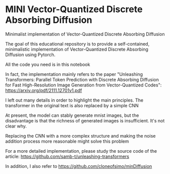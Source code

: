 # MINI Vector-Quantized Discrete Absorbing Diffusion
Minimalist implementation of Vector-Quantized Discrete Absorbing Diffusion

The goal of this educational repository is to provide a self-contained, minimalistic implementation of Vector-Quantized Discrete Absorbing Diffusion using Pytorch.

All the code you need is in this notebook

In fact, the implementation mainly refers to the paper "Unleashing Transformers: Parallel Token Prediction with Discrete Absorbing Diffusion for Fast High-Resolution Image Generation from Vector-Quantized Codes": https://arxiv.org/pdf/2111.12701v1.pdf

I left out many details in order to highlight the main principles. The transformer in the original text is also replaced by a simple CNN

At present, the model can stably generate mnist images, but the disadvantage is that the richness of generated images is insufficient. It's not clear why.

Replacing the CNN with a more complex structure and making the noise addition process more reasonable might solve this problem

For a more detailed implementation, please study the source code of the article: https://github.com/samb-t/unleashing-transformers

In addition, I also refer to https://github.com/cloneofsimo/minDiffusion
